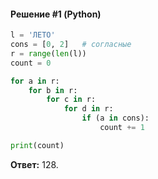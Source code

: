 #### Решение #1 (Python)
```python
l = 'ЛЕТО'
cons = [0, 2]	# согласные
r = range(len(l))
count = 0

for a in r:
	for b in r:
		for c in r:
			for d in r:
				if (a in cons):
					count += 1

print(count)
```

**Ответ:** 128.
